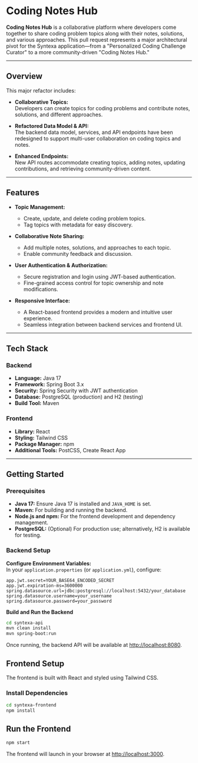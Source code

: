 # Coding Notes Hub

**Coding Notes Hub** is a collaborative platform where developers come together to share coding problem topics along with their notes, solutions, and various approaches. This pull request represents a major architectural pivot for the Syntexa application—from a "Personalized Coding Challenge Curator" to a more community-driven "Coding Notes Hub."

---

## Overview

This major refactor includes:

- **Collaborative Topics:**  
  Developers can create topics for coding problems and contribute notes, solutions, and different approaches.

- **Refactored Data Model & API:**  
  The backend data model, services, and API endpoints have been redesigned to support multi-user collaboration on coding topics and notes.

- **Enhanced Endpoints:**  
  New API routes accommodate creating topics, adding notes, updating contributions, and retrieving community-driven content.

---

## Features

- **Topic Management:**  
  - Create, update, and delete coding problem topics.
  - Tag topics with metadata for easy discovery.

- **Collaborative Note Sharing:**  
  - Add multiple notes, solutions, and approaches to each topic.
  - Enable community feedback and discussion.

- **User Authentication & Authorization:**  
  - Secure registration and login using JWT-based authentication.
  - Fine-grained access control for topic ownership and note modifications.

- **Responsive Interface:**  
  - A React-based frontend provides a modern and intuitive user experience.
  - Seamless integration between backend services and frontend UI.

---

## Tech Stack

### Backend
- **Language:** Java 17  
- **Framework:** Spring Boot 3.x  
- **Security:** Spring Security with JWT authentication  
- **Database:** PostgreSQL (production) and H2 (testing)  
- **Build Tool:** Maven

### Frontend
- **Library:** React  
- **Styling:** Tailwind CSS  
- **Package Manager:** npm  
- **Additional Tools:** PostCSS, Create React App

---

## Getting Started

### Prerequisites

- **Java 17:** Ensure Java 17 is installed and `JAVA_HOME` is set.
- **Maven:** For building and running the backend.
- **Node.js and npm:** For the frontend development and dependency management.
- **PostgreSQL:** (Optional) For production use; alternatively, H2 is available for testing.

### Backend Setup

**Configure Environment Variables:**  
   In your `application.properties` (or `application.yml`), configure:
   ```properties
   app.jwt.secret=YOUR_BASE64_ENCODED_SECRET
   app.jwt.expiration-ms=3600000
   spring.datasource.url=jdbc:postgresql://localhost:5432/your_database
   spring.datasource.username=your_username
   spring.datasource.password=your_password
   ```
**Build and Run the Backend**

```bash
cd syntexa-api
mvn clean install
mvn spring-boot:run
```
Once running, the backend API will be available at [http://localhost:8080](http://localhost:8080).

## Frontend Setup

The frontend is built with React and styled using Tailwind CSS.

### Install Dependencies

```bash
cd syntexa-frontend
npm install
```

## Run the Frontend

```bash
npm start
```
The frontend will launch in your browser at [http://localhost:3000](http://localhost:3000).



